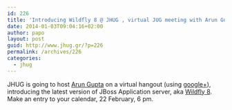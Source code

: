 ```yaml
---
id: 226
title: 'Introducing Wildfly 8 @ JHUG , virtual JUG meeting with Arun Gupta 22/02 6 pm #jhug #jug #wildfly #jboss'
date: 2014-01-03T09:04:16+02:00
author: papo
layout: post
guid: http://www.jhug.gr/?p=226
permalink: /archives/226
categories:
  - jhug
---
```

JHUG is going to host [Arun Gupta](http://blog.arungupta.me/) on a virtual hangout (using <a href="http://plus.google.com" target="_blank">google+</a>), introducing the latest version of JBoss Application server, aka [Wildfly 8](http://www.wildfly.org/). Make an entry to your calendar, 22 February, 6 pm.